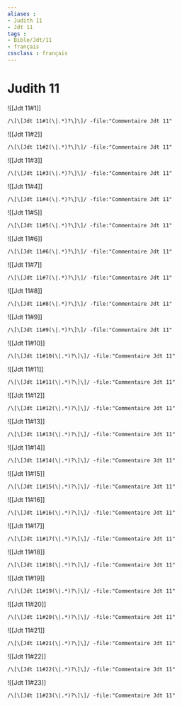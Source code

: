 ```yaml
---
aliases : 
- Judith 11
- Jdt 11
tags : 
- Bible/Jdt/11
- français
cssclass : français
---
```


# Judith 11

![[Jdt 11#1]]

```query
/\[\[Jdt 11#1(\|.*)?\]\]/ -file:"Commentaire Jdt 11"
```

![[Jdt 11#2]]

```query
/\[\[Jdt 11#2(\|.*)?\]\]/ -file:"Commentaire Jdt 11"
```

![[Jdt 11#3]]

```query
/\[\[Jdt 11#3(\|.*)?\]\]/ -file:"Commentaire Jdt 11"
```

![[Jdt 11#4]]

```query
/\[\[Jdt 11#4(\|.*)?\]\]/ -file:"Commentaire Jdt 11"
```

![[Jdt 11#5]]

```query
/\[\[Jdt 11#5(\|.*)?\]\]/ -file:"Commentaire Jdt 11"
```

![[Jdt 11#6]]

```query
/\[\[Jdt 11#6(\|.*)?\]\]/ -file:"Commentaire Jdt 11"
```

![[Jdt 11#7]]

```query
/\[\[Jdt 11#7(\|.*)?\]\]/ -file:"Commentaire Jdt 11"
```

![[Jdt 11#8]]

```query
/\[\[Jdt 11#8(\|.*)?\]\]/ -file:"Commentaire Jdt 11"
```

![[Jdt 11#9]]

```query
/\[\[Jdt 11#9(\|.*)?\]\]/ -file:"Commentaire Jdt 11"
```

![[Jdt 11#10]]

```query
/\[\[Jdt 11#10(\|.*)?\]\]/ -file:"Commentaire Jdt 11"
```

![[Jdt 11#11]]

```query
/\[\[Jdt 11#11(\|.*)?\]\]/ -file:"Commentaire Jdt 11"
```

![[Jdt 11#12]]

```query
/\[\[Jdt 11#12(\|.*)?\]\]/ -file:"Commentaire Jdt 11"
```

![[Jdt 11#13]]

```query
/\[\[Jdt 11#13(\|.*)?\]\]/ -file:"Commentaire Jdt 11"
```

![[Jdt 11#14]]

```query
/\[\[Jdt 11#14(\|.*)?\]\]/ -file:"Commentaire Jdt 11"
```

![[Jdt 11#15]]

```query
/\[\[Jdt 11#15(\|.*)?\]\]/ -file:"Commentaire Jdt 11"
```

![[Jdt 11#16]]

```query
/\[\[Jdt 11#16(\|.*)?\]\]/ -file:"Commentaire Jdt 11"
```

![[Jdt 11#17]]

```query
/\[\[Jdt 11#17(\|.*)?\]\]/ -file:"Commentaire Jdt 11"
```

![[Jdt 11#18]]

```query
/\[\[Jdt 11#18(\|.*)?\]\]/ -file:"Commentaire Jdt 11"
```

![[Jdt 11#19]]

```query
/\[\[Jdt 11#19(\|.*)?\]\]/ -file:"Commentaire Jdt 11"
```

![[Jdt 11#20]]

```query
/\[\[Jdt 11#20(\|.*)?\]\]/ -file:"Commentaire Jdt 11"
```

![[Jdt 11#21]]

```query
/\[\[Jdt 11#21(\|.*)?\]\]/ -file:"Commentaire Jdt 11"
```

![[Jdt 11#22]]

```query
/\[\[Jdt 11#22(\|.*)?\]\]/ -file:"Commentaire Jdt 11"
```

![[Jdt 11#23]]

```query
/\[\[Jdt 11#23(\|.*)?\]\]/ -file:"Commentaire Jdt 11"
```

